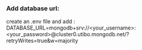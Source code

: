 ### Add database url:
create an .env file and add :
DATABASE_URL=mongodb+srv://<your_username>:<your_password>@cluster0.utibo.mongodb.net/?retryWrites=true&w=majority